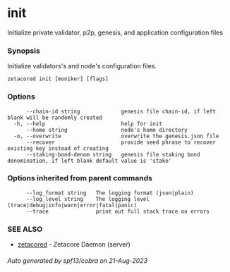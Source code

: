# init

Initialize private validator, p2p, genesis, and application configuration files

### Synopsis

Initialize validators's and node's configuration files.

```
zetacored init [moniker] [flags]
```

### Options

```
      --chain-id string             genesis file chain-id, if left blank will be randomly created
  -h, --help                        help for init
      --home string                 node's home directory 
  -o, --overwrite                   overwrite the genesis.json file
      --recover                     provide seed phrase to recover existing key instead of creating
      --staking-bond-denom string   genesis file staking bond denomination, if left blank default value is 'stake'
```

### Options inherited from parent commands

```
      --log_format string   The logging format (json|plain) 
      --log_level string    The logging level (trace|debug|info|warn|error|fatal|panic) 
      --trace               print out full stack trace on errors
```

### SEE ALSO

* [zetacored](zetacored.md)	 - Zetacore Daemon (server)

###### Auto generated by spf13/cobra on 21-Aug-2023
